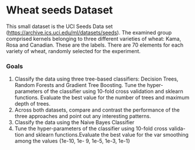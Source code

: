 # Wheat seeds Dataset

This small dataset is the UCI Seeds Data set (https://archive.ics.uci.edu/ml/datasets/seeds). The examined group comprised kernels belonging
to three different varieties of wheat: Kama, Rosa and Canadian. These are the labels. There are 70 elements for each variety of wheat, randomly selected
for the experiment.

### Goals
1. Classify the data using three tree-based classifiers: Decision Trees, Random Forests and Gradient Tree Boosting. Tune the hyper-parameters of the classifier
using 10-fold cross validation and sklearn functions. Evaluate the best value for the number of trees and maximum depth of trees.
2. Across both datasets, compare and contrast the performance of the three approaches and point out any interesting patterns.
3. Classify the data using the Naive Bayes Classifier
4. Tune the hyper-parameters of the classifier using 10-fold cross valida-tion and sklearn functions.Evaluate the best value for the var smoothing among the values {1e-10, 1e-
9, 1e-5, 1e-3, 1e-1}
